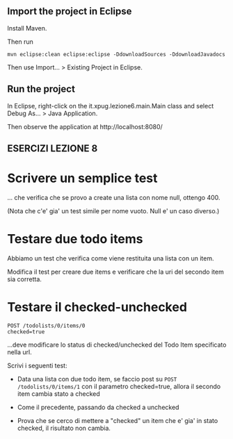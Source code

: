 ## Import the project in Eclipse

Install Maven.

Then run

    mvn eclipse:clean eclipse:eclipse -DdownloadSources -DdownloadJavadocs

Then use Import... > Existing Project in Eclipse.

## Run the project

In Eclipse, right-click on the it.xpug.lezione6.main.Main class and select Debug As... > Java Application.

Then observe the application at http://localhost:8080/

## ESERCIZI LEZIONE 8

# Scrivere un semplice test

... che verifica che se provo a create una lista con nome null, ottengo 400.

(Nota che c'e' gia' un test simile per nome vuoto.  Null e' un caso diverso.)

# Testare due todo items

Abbiamo un test che verifica come viene restituita una lista con un item.

Modifica il test per creare due items e verificare che la uri del
secondo item sia corretta.


# Testare il checked-unchecked

    POST /todolists/0/items/0
    checked=true

...deve modificare lo status di checked/unchecked del Todo Item specificato nella url.

Scrivi i seguenti test:

 - Data una lista con due todo item, se faccio post su `POST /todolists/0/items/1`
   con il parametro checked=true, allora il secondo item cambia stato a checked

 - Come il precedente, passando da checked a unchecked

 - Prova che se cerco di mettere a "checked" un item che e' gia' in stato checked,
   il risultato non cambia.

